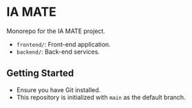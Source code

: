 # IA MATE

Monorepo for the IA MATE project.

- `frontend/`: Front-end application.
- `backend/`: Back-end services.

## Getting Started
- Ensure you have Git installed.
- This repository is initialized with `main` as the default branch.


